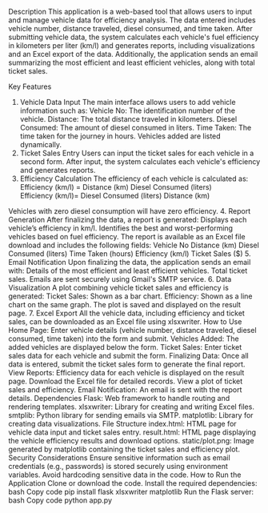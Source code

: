 Description
This application is a web-based tool that allows users to input and manage vehicle data for efficiency analysis. The data entered includes vehicle number, distance traveled, diesel consumed, and time taken. After submitting vehicle data, the system calculates each vehicle's fuel efficiency in kilometers per liter (km/l) and generates reports, including visualizations and an Excel export of the data. Additionally, the application sends an email summarizing the most efficient and least efficient vehicles, along with total ticket sales.

Key Features
1. Vehicle Data Input
The main interface allows users to add vehicle information such as:
Vehicle No: The identification number of the vehicle.
Distance: The total distance traveled in kilometers.
Diesel Consumed: The amount of diesel consumed in liters.
Time Taken: The time taken for the journey in hours.
Vehicles added are listed dynamically.
2. Ticket Sales Entry
Users can input the ticket sales for each vehicle in a second form.
After input, the system calculates each vehicle's efficiency and generates reports.
3. Efficiency Calculation
The efficiency of each vehicle is calculated as:
Efficiency (km/l)
=
Distance (km)
Diesel Consumed (liters)
Efficiency (km/l)= 
Diesel Consumed (liters)
Distance (km)
​
 
Vehicles with zero diesel consumption will have zero efficiency.
4. Report Generation
After finalizing the data, a report is generated:
Displays each vehicle’s efficiency in km/l.
Identifies the best and worst-performing vehicles based on fuel efficiency.
The report is available as an Excel file download and includes the following fields:
Vehicle No
Distance (km)
Diesel Consumed (liters)
Time Taken (hours)
Efficiency (km/l)
Ticket Sales ($)
5. Email Notification
Upon finalizing the data, the application sends an email with:
Details of the most efficient and least efficient vehicles.
Total ticket sales.
Emails are sent securely using Gmail's SMTP service.
6. Data Visualization
A plot combining vehicle ticket sales and efficiency is generated:
Ticket Sales: Shown as a bar chart.
Efficiency: Shown as a line chart on the same graph.
The plot is saved and displayed on the result page.
7. Excel Export
All the vehicle data, including efficiency and ticket sales, can be downloaded as an Excel file using xlsxwriter.
How to Use
Home Page: Enter vehicle details (vehicle number, distance traveled, diesel consumed, time taken) into the form and submit.
Vehicles Added: The added vehicles are displayed below the form.
Ticket Sales: Enter ticket sales data for each vehicle and submit the form.
Finalizing Data: Once all data is entered, submit the ticket sales form to generate the final report.
View Reports:
Efficiency data for each vehicle is displayed on the result page.
Download the Excel file for detailed records.
View a plot of ticket sales and efficiency.
Email Notification: An email is sent with the report details.
Dependencies
Flask: Web framework to handle routing and rendering templates.
xlsxwriter: Library for creating and writing Excel files.
smtplib: Python library for sending emails via SMTP.
matplotlib: Library for creating data visualizations.
File Structure
index.html: HTML page for vehicle data input and ticket sales entry.
result.html: HTML page displaying the vehicle efficiency results and download options.
static/plot.png: Image generated by matplotlib containing the ticket sales and efficiency plot.
Security Considerations
Ensure sensitive information such as email credentials (e.g., passwords) is stored securely using environment variables. Avoid hardcoding sensitive data in the code.
How to Run the Application
Clone or download the code.
Install the required dependencies:
bash
Copy code
pip install flask xlsxwriter matplotlib
Run the Flask server:
bash
Copy code
python app.py
